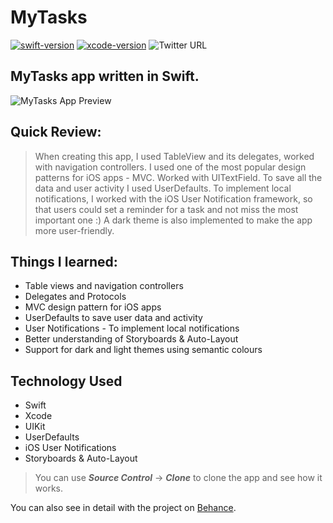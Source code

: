 # MyTasks
[![swift-version](https://img.shields.io/badge/swift-5-orange.svg?style=for-the-badge&logo=swift)](https://github.com/apple/swift) 
[![xcode-version](https://img.shields.io/badge/xcode-12-blue?style=for-the-badge&logo=xcode)](https://developer.apple.com/xcode/)
![Twitter URL](https://img.shields.io/twitter/url?color=blue&label=%40decentcxde&logo=twitter&style=for-the-badge&url=https%3A%2F%2Ftwitter.com%2Fdecentcxde)

## MyTasks app written in Swift.


<img src="https://mir-s3-cdn-cf.behance.net/project_modules/2800_opt_1/b7d2b2120147431.60ac22d1378f6.png" alt="MyTasks App Preview">

## Quick Review:

> When creating this app, I used TableView and its delegates, worked with navigation controllers. I used one of the most popular design patterns for iOS apps - MVC. Worked with UITextField. To save all the data and user activity I used UserDefaults. To implement local notifications, I worked with the iOS User Notification framework, so that users could set a reminder for a task and not miss the most important one :) A dark theme is also implemented to make the app more user-friendly.

## Things I learned:

- Table views and navigation controllers
- Delegates and Protocols
- MVC design pattern for iOS apps
- UserDefaults to save user data and activity
- User Notifications - To implement local notifications
- Better understanding of Storyboards & Auto-Layout
- Support for dark and light themes using semantic colours

## Technology Used

- Swift
- Xcode
- UIKit
- UserDefaults
- iOS User Notifications
- Storyboards & Auto-Layout 

> You can use **_Source Control_** -> **_Clone_** to clone the app and see how it works.

You can also see in detail with the project on [Behance](https://www.behance.net/gallery/120147431/MyTasks/).
